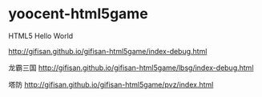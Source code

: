 # yoocent-html5game
HTML5 Hello World


<a href="http://gifisan.github.io/gifisan-html5game/index-debug.html" target="_blank">
	http://gifisan.github.io/gifisan-html5game/index-debug.html
</a>

龙霸三国
<a href="http://gifisan.github.io/gifisan-html5game/lbsg/index-debug.html" target="_blank"/>
	http://gifisan.github.io/gifisan-html5game/lbsg/index-debug.html
</a>

塔防
<a href="http://gifisan.github.io/gifisan-html5game/pvz/index.html" target="_blank"/>
	http://gifisan.github.io/gifisan-html5game/pvz/index.html
</a>


